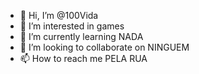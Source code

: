 - 👋 Hi, I’m @100Vida
- 👀 I’m interested in games
- 🌱 I’m currently learning NADA
- 💞️ I’m looking to collaborate on NINGUEM
- 📫 How to reach me PELA RUA

<!---
100Vida/100Vida is a ✨ special ✨ repository because its `README.md` (this file) appears on your GitHub profile.
You can click the Preview link to take a look at your changes.
--->
